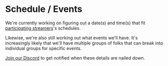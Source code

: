 # Schedule / Events

We're currently working on figuring out a date(s) and time(s) that fit [participating streamers](/streamers-setup)'s
schedules.

Likewise, we're also still working out what events we'll have. It's increasingly likely that we'll have multiple groups
of folks that can break into individual groups for specific events.

[Join our Discord](https://discord.theframedrops.com) to get notified when these details are nailed down.

<div id="calendar">
  <v-app>
    <event-modal :event="activeEvent" @close="setActiveEvent({event: null})"></event-modal>
    <v-calendar
        @click:event="setActiveEvent($event)"
        ref="calendar"
        color="primary"
        type="custom-daily"
        start="2021-09-25"
        end="2021-09-26"
        :events="events"
        :event-color="getEventColor"
        @change="fetchEvents"
    ></v-calendar>
    </v-app>
</div>

<script>
Vue.component('event-modal', {
    props: ['event'],
    emits: ['close'],
    template: `
<div>
  <v-dialog
      :value="event"
      @input="setDialogOpenVal($event)"
      transition="dialog-bottom-transition"
    >
 <v-card
          class="mx-auto"
          max-width="400"
      >
      <v-img
          class="white--text align-end"
          height="200px"
          :src="event?.backgroundImage"
      >
        <v-card-title>{{event?.name}}</v-card-title>
      </v-img>

      <v-card-subtitle class="pb-0">
        {{event?.start?.toLocaleString()}}
      </v-card-subtitle>

      <v-card-text class="text--primary">
        {{event?.description}}
      </v-card-text>

      <v-card-actions>
        <v-btn
            color="orange"
            text
            @click="showCopySnack = true"
        >
          Share
        </v-btn>

        <v-btn
            color="orange"
            text
        >
          Explore
        </v-btn>
      </v-card-actions>
      </v-card>
    </v-dialog>
    <v-snackbar
      v-model="showCopySnack"
    >
      Event URL copied. Paste elsewhere to share event information

      <template v-slot:action="{ attrs }">
        <v-btn
          color="pink"
          text
          v-bind="attrs"
          @click="showCopySnack = false"
        >
          Close
        </v-btn>
      </template>
    </v-snackbar>
<div>
    `,
    methods: {
        setDialogOpenVal(val) {
            if (val) return; 
            this.$emit('close')
        },
    },
    data() {
        return {
            showCopySnack: false
        }
    },
    watch: {
        showCopySnack(val) {
            if (!val) return;
            setTimeout(() => this.showCopySnack = false, 5000);
        }
    }
});

new Vue({
  el: '#calendar',
  vuetify: new Vuetify(),
  data: () => ({
    events: window.Schedule,
    activeEvent: null
  }),
  mounted () {
    this.$refs.calendar.checkChange()
    const params = this.getParams()
    if (!params.has('eventId')) return;
    const eventId = params.get('eventId');
    const matchEvent = this.events.find(e => `${e.id}`.trim() === `${eventId}`.trim());
    if (!matchEvent) return;
    this.setActiveEvent({event: matchEvent})
  },
  methods: {
    getParams() {
        return new URLSearchParams((new URL(location.href)).hash.replace(/.*?(?=\?)/, ''));
    },
    setActiveEvent({event}) {
       this.activeEvent = event;
        const currentParams = this.getParams();
        if (event) {
            currentParams.set('eventId', event.id);
        } else {
            currentParams.delete('eventId')
        }
        location.hash = (new URL(location.href).hash).replace(/\?.*?$/, "?" + currentParams.toString());
    },
    getEventColor (event) {
      return event.color
    },
fetchEvents() {
return this.events;
}
  },
})
</script>

<style>
.v-application {
    all: unset;
}

.v-dialog > .v-card > .v-card__text {
    box-sizing: border-box;
}

.v-dialog {
    width: initial;
}
</style>
